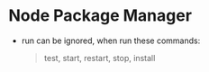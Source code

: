 # Node Package Manager

* run can be ignored, when run these commands: 
  > test, start, restart, stop, install
